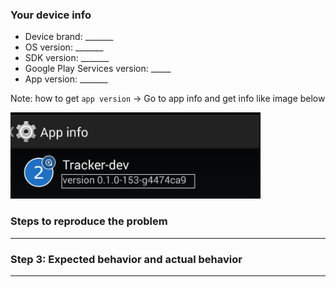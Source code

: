 ### Your device info

  * Device brand: _______  
  * OS version:   _______
  * SDK version:  _______
  * Google Play Services version: _____
  * App version:  _______

Note: how to get `app version` -> Go to app info and get info like image below

<img src="issue_template.png" width="400" height="138">


### Steps to reproduce the problem
_____
  
### Step 3: Expected behavior and actual behavior
_____